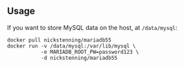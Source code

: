## Usage

If you want to store MySQL data on the host, at `/data/mysql`:

    docker pull nickstenning/mariadb55
    docker run -v /data/mysql:/var/lib/mysql \
               -e MARIADB_ROOT_PW=password123 \
               -d nickstenning/mariadb55
